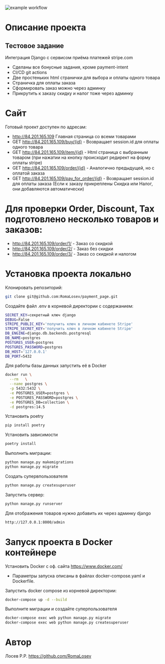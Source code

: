 ![example workflow](https://github.com/RomaLosev/payment_page/actions/workflows/main.yml/badge.svg)

# Описание проекта
Тестовое задание
-
Интеграция Django с сервисом приёма платежей stripe.com
- Сделаны все бонусные задания, кроме payment-intent
- CI/CD git actions
- Две простеньких html странички для выбора и оплаты одного товара
- Страничка для оплаты заказа
- Сформировать заказ можно через админку
- Прикрутить к заказу скидку и налог тоже через админку

# Сайт
Готовый проект доступен по адресам:
- http://84.201.165.109 Главная страница со всеми товарами
- GET http://84.201.165.109/buy/{id}  - Возвращает session.id для оплаты одного товара
- GET http://84.201.165.109/item/{id} - Html страница с выбранным товаром
(при нажатии на кнопку происходит редирект на форму оплаты stripe)
- GET http://84.201.165.109/order/{id} - Аналогично предыдущей, но с оплатой заказа
- GET http://84.201.165.109/pay_for_order/{id} - Возвращает session.id для оплаты заказа
(Если к заказу прикреплены Скидка или Налог, они добавляются автоматически)

# Для проверки Order, Discount, Tax подготовлено несколько товаров и заказов:
- http://84.201.165.109/order/1/ - Заказ со скидкой
- http://84.201.165.109/order/2/ - Заказ без скидки
- http://84.201.165.109/order/3/ - Заказ со скидкой и налогом

# Установка проекта локально
Клонировать репозиторий:
```sh
git clone git@github.com:RomaLosev/payment_page.git
```
Cоздайте файл .env в корневой директории с содержанием:
```sh
SECRET_KEY=секретный ключ django
DEBUG=False
STRIPE_PUBLIC_KEY='получить ключ в личном кабинете Stripe'
STRIPE_SECRET_KEY='получить ключ в личном кабинете Stripe'
DB_ENGINE=django.db.backends.postgresql
DB_NAME=postgres
POSTGRES_USER=postgres
POSTGRES_PASSWORD=postgres
DB_HOST='127.0.0.1'
DB_PORT=5432
```
Для работы базы данных запустить её в Docker
```sh
docker run \
  --rm   \
  --name postgres \
  -p 5432:5432 \
  -e POSTGRES_USER=postgres \
  -e POSTGRES_PASSWORD=postgres \
  -e POSTGRES_DB=collection \
  -d postgres:14.5
```

Установить poetry
```sh
pip install poetry
```
Установить зависимости
```sh
poetry install
```
Выполнить миграции:
```sh
python manage.py makemigrations
python manage.py migrate
```
Создать супервпользователя
```sh
python manage.py createsuperuser
```
Запустить сервер:
```sh
python manage.py runserver
```
Для отображения товаров нужно добавить их через админку django
```sh
http://127.0.0.1:8000/admin
```
# Запуск проекта в Docker контейнере
Установить Docker с оф. сайта https://www.docker.com/
- Параметры запуска описаны в файлах docker-compose.yaml и Dockerfile.

Запустить docker compose из корневой директории:
```sh
docker-compose up -d --build
```
Выполните миграции и создайте суперпользователя
```sh
docker-compose exec web python manage.py migrate
docker-compose exec web python manage.py createsuperuser
```

# Автор
Лосев Р.Р. https://github.com/RomaLosev